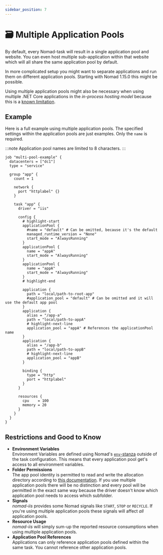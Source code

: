 ```yaml
---
sidebar_position: 7
---
```


# 🗃 Multiple Application Pools

By default, every Nomad-task will result in a single application pool and website. You can even host multiple sub-application within that website which will all share the same application pool by default.

In more complicated setup you might want to separate applications and run them on different application pools.
Starting with Nomad 1.15.0 this might be possible.

Using multiple application pools might also be necessary when using multiple .NET Core applications in the *in-process hosting model* because this is a [known limitation](https://learn.microsoft.com/en-us/aspnet/core/host-and-deploy/aspnet-core-module?view=aspnetcore-3.0#in-process-hosting-model).

## Example

Here is a full example using multiple application pools. The specified settings within the application pools are just examples. Only the `name` is required.

:::note
Application pool names are limited to 8 characters.
:::

```hcl
job "multi-pool-example" {
  datacenters = ["dc1"]
  type = "service"

  group "app" {
    count = 1
  
    network {
      port "httplabel" {}
    }

    task "app" {
      driver = "iis"

      config {
        # highlight-start
        applicationPool {
          #name = "default" # Can be omitted, because it's the default
          managed_runtime_version = "None"
          start_mode = "AlwaysRunning"
        }
        applicationPool {
          name = "appA"
          start_mode = "AlwaysRunning"
        }
        applicationPool {
          name = "appA"
          start_mode = "AlwaysRunning"
        }
        # highlight-end

        application {
          path = "local/path-to-root-app"
          #application_pool = "default" # Can be omitted and it will use the default app pool
        }
        application {
          alias = "/app-a"
          path = "local/path-to-appA"
          # highlight-next-line
          application_pool = "appA" # References the applicationPool name
        }
        application {
          alias = "/app-b"
          path = "local/path-to-appB"
          # highlight-next-line
          application_pool = "appB"
        }
    
        binding {
          type = "http"
          port = "httplabel"
        }
      }
    
      resources {
        cpu    = 100
        memory = 20
      }
    }
  }
}
```
## Restrictions and Good to Know

- **Environment Variables**  
Environment Variables are defined using Nomad's [`env`-stanza](https://developer.hashicorp.com/nomad/docs/job-specification/env) outside of the task configuration.
This means that every application pool get's access to all environment variables.
- **Folder Permissions**  
The app pool identity is permitted to read and write the allocation directory according to [this documentation](./filesystem-isolation.md).
If you use multiple application pools there will be no distinction and every pool will be permitted in the exact same way because the driver doesn't know which application pool needs to access which subfolder.
- **Signals**  
*nomad-iis* provides some Nomad signals like `START`, `STOP` or `RECYCLE`. If you're using multiple application pools these signals will affect *all* application pools.
- **Resource Usage**  
*nomad-iis* will simply sum-up the reported resource consumptions when using multiple application pools.
- **Application Pool References**  
Applications can only reference application pools defined within the same task. You cannot reference other application pools.

